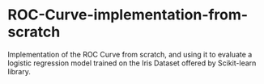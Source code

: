 # ROC-Curve-implementation-from-scratch
Implementation of the ROC Curve from scratch, and using it to evaluate a logistic regression model trained on the Iris Dataset offered by Scikit-learn library.
